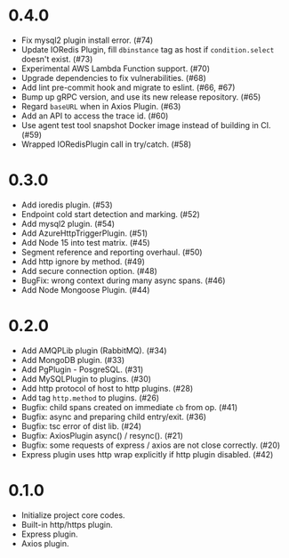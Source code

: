 # 0.4.0

- Fix mysql2 plugin install error. (#74)
- Update IORedis Plugin, fill `dbinstance` tag as host if `condition.select` doesn't exist. (#73)
- Experimental AWS Lambda Function support. (#70)
- Upgrade dependencies to fix vulnerabilities. (#68)
- Add lint pre-commit hook and migrate to eslint. (#66, #67)
- Bump up gRPC version, and use its new release repository. (#65)
- Regard `baseURL` when in Axios Plugin. (#63)
- Add an API to access the trace id. (#60)
- Use agent test tool snapshot Docker image instead of building in CI. (#59)
- Wrapped IORedisPlugin call in try/catch. (#58)

# 0.3.0

- Add ioredis plugin. (#53)
- Endpoint cold start detection and marking. (#52)
- Add mysql2 plugin. (#54)
- Add AzureHttpTriggerPlugin. (#51)
- Add Node 15 into test matrix. (#45)
- Segment reference and reporting overhaul. (#50)
- Add http ignore by method. (#49)
- Add secure connection option. (#48)
- BugFix: wrong context during many async spans. (#46)
- Add Node Mongoose Plugin. (#44)

# 0.2.0

- Add AMQPLib plugin (RabbitMQ). (#34)
- Add MongoDB plugin. (#33)
- Add PgPlugin - PosgreSQL. (#31)
- Add MySQLPlugin to plugins. (#30)
- Add http protocol of host to http plugins. (#28)
- Add tag `http.method` to plugins. (#26)
- Bugfix: child spans created on immediate `cb` from op. (#41)
- Bugfix: async and preparing child entry/exit. (#36)
- Bugfix: tsc error of dist lib. (#24)
- Bugfix: AxiosPlugin async() / resync(). (#21)
- Bugfix: some requests of express / axios are not close correctly. (#20)
- Express plugin uses http wrap explicitly if http plugin disabled. (#42)

# 0.1.0

- Initialize project core codes.
- Built-in http/https plugin.
- Express plugin.
- Axios plugin.

